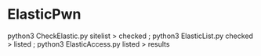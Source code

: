 # ElasticPwn
python3 CheckElastic.py sitelist > checked ; python3 ElasticList.py checked > listed ; python3 ElasticAccess.py listed > results
